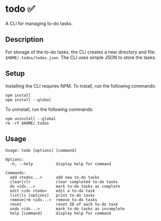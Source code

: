 # todo ✅

A CLI for managing to-do tasks.

## Description

For storage of the to-do tasks, the CLI creates a new directory and file: `$HOME/.todos/todos.json`. The CLI uses simple JSON to store the tasks.

## Setup

Installing the CLI requires NPM. To install, run the following commands:

```log
npm install
npm install --global
```

To uninstall, run the following commands:

```log
npm uninstall --global
rm -rf $HOME/.todos
```

## Usage

```log
Usage: todo [options] [command]

Options:
  -h, --help          display help for command

Commands:
  add <todos...>      add new to-do tasks
  clear|clr           clear completed to-do tasks
  do <ids...>         mark to-do tasks as complete
  edit <id> <todo>    edit a to-do task
  list|ls [options]   print to-do tasks
  remove|rm <ids...>  remove to-do tasks
  reset               reset ID of each to-do task
  undo <ids...>       mark to-do tasks as incomplete
  help [command]      display help for command
```
